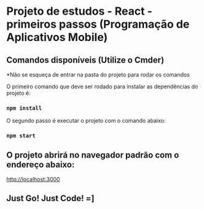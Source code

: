 # Projeto de estudos - React - primeiros passos (Programação de Aplicativos Mobile)

## Comandos disponíveis (Utilize o Cmder)

*Não se esqueça de entrar na pasta do projeto para rodar os comandos

O primeiro comando que deve ser rodado para instalar as dependências do projeto é:
### `npm install`

O segundo passo é executar o projeto com o comando abaixo:
### `npm start`

## O projeto abrirá no navegador padrão com o endereço abaixo:
[http://localhost:3000](http://localhost:3000)

## Just Go! Just Code! =]